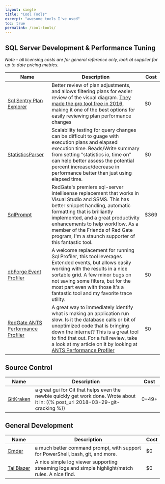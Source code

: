 ```yaml
---
layout: single
title: "Cool Tools"
excerpt: "awesome tools I've used"
toc: true
permalink: /cool-tools/
---
```


## SQL Server Development & Performance Tuning

_Note - all licensing costs are for general reference only, look at supplier for up to date pricing metrics._

| Name                                                       | Description                                                  | Cost |
| ---------------------------------------------------------- | ------------------------------------------------------------ | ---- |
| [Sql Sentry Plan Explorer](http://bit.ly/2qpm2iE)          | Better review of plan adjustments, and allows filtering plans for easier review of the visual diagram. [They made the pro tool free in 2016](http://bit.ly/2qphhW7), making it one of the best options for easily reviewing plan performance changes | $0   |
| [StatisticsParser](http://bit.ly/2qp2U40)                  | Scalability testing for query changes can be difficult to guage with execution plans and elapsed execution time. Reads/Write summary from setting "statistics io, time on" can help better assess the potential percent increase/decrease in performance better than just using elapsed time. | $0   |
| [SqlPrompt](http://bit.ly/1QSfMUl)                         | RedGate's premiere sql-server intellisense replacement that works in Visual Studio and SSMS. This has better snippet handling, automatic formatting that is brilliantly implemented, and a great productivity enhancements to help workflow. As a member of the Friends of Red Gate program, I'm a staunch supporter of this fantastic tool. | $369 |
| [dbForge Event Profiler](http://bit.ly/2qkYsH5)            | A welcome replacement for running Sql Profiler, this tool leverages Extended events, but allows easily working with the results in a nice sortable grid. A few minor bugs on not saving some filters, but for the most part even with those it's a fantastic tool and my favorite trace utility. | $0   |
| [RedGate ANTS Performance Profiler](http://bit.ly/2uN4gec) | A great way to immediately identify what is making an application run slow. Is it the database calls or bit of unoptimized code that is bringing down the internet? This is a great tool to find that out. For a full review, take a look at my article on it by looking at [ANTS Performance Profiler](..\_posts\2017-07-21-ants-performance-profiler-for-the-sql-server-dev.md) | $0   |

## Source Control

| Name                               | Description                                                  | Cost    |
| ---------------------------------- | ------------------------------------------------------------ | ------- |
| [GitKraken](http://bit.ly/2J6a4mW) | a great gui for Git that helps even the newbie quickly get work done. Wrote about it in: ({% post_url 2018-03-29-git-cracking %}) | $0-$49+ |

## General Development

| Name                           | Description                                                  | Cost |
| ------------------------------ | ------------------------------------------------------------ | ---- |
| [Cmder](http://bit.ly/2GnxzpH) | a much better command prompt, with support for PowerShell, bash, git, and more. | $0   |
| [TailBlazer](http://bit.ly/2lcxn3I) | A nice simple log viewer supporting streaming logs and simple highlight/match rules. A nice find. | $0   |
